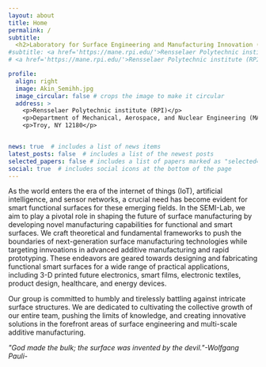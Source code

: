 ```yaml
---
layout: about
title: Home
permalink: /
subtitle: 
  <h2>Laboratory for Surface Engineering and Manufacturing Innovation (SEMI) </h2>
#subtitle: <a href='https://mane.rpi.edu/'>Rensselaer Polytechnic institute (RPI)</a>. Troy. NY, 12180
# <a href='https://mane.rpi.edu/'>Rensselaer Polytechnic institute (RPI)</a>. Troy. NY, 12180

profile:
  align: right
  image: Akin_Semihh.jpg
  image_circular: false # crops the image to make it circular
  address: >
    <p>Rensselaer Polytechnic institute (RPI)</p>
    <p>Department of Mechanical, Aerospace, and Nuclear Engineering (MANE)</p>
    <p>Troy, NY 12180</p>


news: true  # includes a list of news items
latest_posts: false  # includes a list of the newest posts
selected_papers: false # includes a list of papers marked as "selected={true}"
social: true  # includes social icons at the bottom of the page
---
```


As the world enters the era of the internet of things (IoT), artificial 
intelligence, and sensor networks, a crucial need has become evident for smart functional surfaces for these emerging fields. In the SEMI-Lab, we aim to play a pivotal role in shaping the future of surface manufacturing by developing novel manufacturing capabilities for functional and smart surfaces. We craft theoretical and fundamental frameworks to push the boundaries of next-generation surface manufacturing technologies while targeting innvoations in advanced additive manufacturing and rapid prototyping. These endeavors are geared towards designing and fabricating functional smart surfaces for a wide range of practical applications, including 3-D printed future electronics, smart films, electronic textiles, product design, healthcare, and energy devices.

Our group is committed to humbly and tirelessly battling against intricate surface structures. We are dedicated to cultivating the collective growth of our entire team, pushing the limits of knowledge, and creating innovative solutions in the forefront areas of surface engineering and multi-scale additive manufacturing. 

<i>"God made the bulk; the surface was invented by the devil."-Wolfgang Pauli-</i>